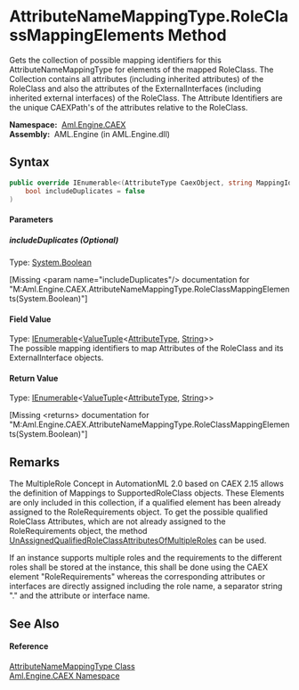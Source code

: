 AttributeNameMappingType.RoleClassMappingElements Method
========================================================
Gets the collection of possible mapping identifiers for this AttributeNameMappingType for elements of the mapped RoleClass. The Collection contains all attributes (including inherited attributes) of the RoleClass and also the attributes of the ExternalInterfaces (including inherited external interfaces) of the RoleClass. The Attribute Identifiers are the unique CAEXPath's of the attributes relative to the RoleClass.

  **Namespace:**  [Aml.Engine.CAEX][1]  
  **Assembly:**  AML.Engine (in AML.Engine.dll)

Syntax
------

```csharp
public override IEnumerable<(AttributeType CaexObject, string MappingIdentifier)> RoleClassMappingElements(
	bool includeDuplicates = false
)
```

#### Parameters

##### *includeDuplicates* (Optional)
Type: [System.Boolean][2]  

[Missing &lt;param name="includeDuplicates"/> documentation for "M:Aml.Engine.CAEX.AttributeNameMappingType.RoleClassMappingElements(System.Boolean)"]


#### Field Value
Type: [IEnumerable][3]&lt;[ValueTuple][4]&lt;[AttributeType][5], [String][6]>>  
 The possible mapping identifiers to map Attributes of the RoleClass and its ExternalInterface objects. 
#### Return Value
Type: [IEnumerable][3]&lt;[ValueTuple][4]&lt;[AttributeType][5], [String][6]>>  

[Missing &lt;returns> documentation for "M:Aml.Engine.CAEX.AttributeNameMappingType.RoleClassMappingElements(System.Boolean)"]


Remarks
-------
 The MultipleRole Concept in AutomationML 2.0 based on CAEX 2.15 allows the definition of Mappings to SupportedRoleClass objects. These Elements are only included in this collection, if a qualified element has been already assigned to the RoleRequirements object. To get the possible qualified RoleClass Attributes, which are not already assigned to the RoleRequirements object, the method [UnAssignedQualifiedRoleClassAttributesOfMultipleRoles][7] can be used. 

If an instance supports multiple roles and the requirements to the different roles shall be stored at the instance, this shall be done using the CAEX element "RoleRequirements" whereas the corresponding attributes or interfaces are directly assigned including the role name, a separator string "." and the attribute or interface name.


See Also
--------

#### Reference
[AttributeNameMappingType Class][8]  
[Aml.Engine.CAEX Namespace][1]  

[1]: ../README.md
[2]: https://docs.microsoft.com/dotnet/api/system.boolean
[3]: https://docs.microsoft.com/dotnet/api/system.collections.generic.ienumerable-1
[4]: https://docs.microsoft.com/dotnet/api/system.valuetuple-2
[5]: ../AttributeType/README.md
[6]: https://docs.microsoft.com/dotnet/api/system.string
[7]: ../RoleRequirementsType/UnAssignedQualifiedRoleClassAttributesOfMultipleRoles.md
[8]: README.md
[9]: https://www.automationml.org
[10]: ../../icons/logoShade.png
